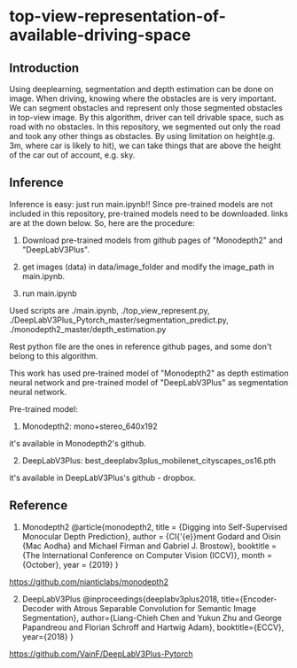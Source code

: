 # top-view-representation-of-available-driving-space

## Introduction
Using deeplearning, segmentation and depth estimation can be done on image. When driving, knowing where the obstacles are is very important. 
We can segment obstacles and represent only those segmented obstacles in top-view image. By this algorithm, driver can tell drivable space, such as road with no obstacles.
In this repository, we segmented out only the road and took any other things as obstacles. By using limitation on height(e.g. 3m, where car is likely to hit), we can take things that are above the height of the car out of account, e.g. sky.

## Inference
Inference is easy: just run main.ipynb!! 
Since pre-trained models are not included in this repository, pre-trained models need to be downloaded. links are at the down below.
So, here are the procedure:

1. Download pre-trained models from github pages of "Monodepth2" and "DeepLabV3Plus".

2. get images (data) in data/image_folder and modify the image_path in main.ipynb.

3. run main.ipynb

Used scripts are ./main.ipynb, ./top_view_represent.py, ./DeepLabV3Plus_Pytorch_master/segmentation_predict.py, ./monodepth2_master/depth_estimation.py

Rest python file are the ones in reference github pages, and some don't belong to this algorithm.


This work has used pre-trained model of "Monodepth2" as depth estimation neural network and pre-trained model of "DeepLabV3Plus" as segmentation neural network.

Pre-trained model:

1. Monodepth2: mono+stereo_640x192

it's available in Monodepth2's github.

2. DeepLabV3Plus: best_deeplabv3plus_mobilenet_cityscapes_os16.pth

it's available in DeepLabV3Plus's github - dropbox.


## Reference
1. Monodepth2
@article{monodepth2,
  title     = {Digging into Self-Supervised Monocular Depth Prediction},
  author    = {Cl{\'{e}}ment Godard and
               Oisin {Mac Aodha} and
               Michael Firman and
               Gabriel J. Brostow},
  booktitle = {The International Conference on Computer Vision (ICCV)},
  month = {October},
year = {2019}
}

https://github.com/nianticlabs/monodepth2


2. DeepLabV3Plus
@inproceedings{deeplabv3plus2018,
  title={Encoder-Decoder with Atrous Separable Convolution for Semantic Image Segmentation},
  author={Liang-Chieh Chen and Yukun Zhu and George Papandreou and Florian Schroff and Hartwig Adam},
  booktitle={ECCV},
  year={2018}
}

https://github.com/VainF/DeepLabV3Plus-Pytorch

